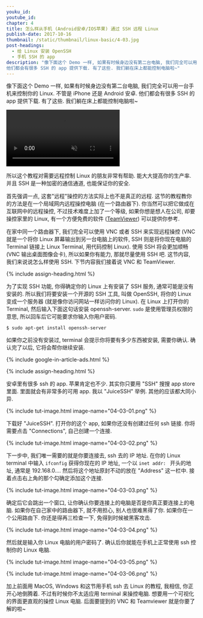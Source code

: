 ```yaml
---
youku_id:
youtube_id:
chapter: 4
title: 怎么样从手机 (Android安卓/IOS苹果) 通过 SSH 远程 Linux
publish-date: 2017-10-16
thumbnail: /static/thumbnail/linux-basic/4-03.jpg
post-headings:
  - 给 Linux 安装 OpenSSH
  - 手机 SSH 的 app
description: "像下面这个 Demo 一样, 如果有时候身边没有第二台电脑, 我们完全可以用一台手机来控制你的 Linux. 不管是 iPhone 还是 Android 安卓.
他们都会有很多 SSH 的 app 提供下载. 有了这些. 我们躺在床上都能控制电脑啦~"
---
```


像下面这个 Demo 一样, 如果有时候身边没有第二台电脑, 我们完全可以用一台手机来控制你的 Linux. 不管是 iPhone 还是 Android 安卓.
他们都会有很多 SSH 的 app 提供下载. 有了这些. 我们躺在床上都能控制电脑啦~

<video class="tut-content-video" controls loop autoplay muted>
  <source src="/static/results/linux-basic/04-01-02.mp4" type="video/mp4">
  Your browser does not support HTML5 video.
</video>

所以这个教程对需要远程控制 Linux 的朋友非常有帮助. 能大大提高你的生产率. 并且 SSH 是一种加密的通信通道, 也能保证你的安全.

首先强调一点, 这套"远程"操控的方法实际上也不是真正的远程. 这节的教程教你的方法是在一个局域网内远程操控电脑 (在一个路由器下).
你当然可以把它做成在互联网中的远程操控, 不过技术难度上加了一个等级, 如果你想是想人在公司, 却要操控家里的 Linux, 有一个方便免费的软件 ([TeamViewer](https://www.teamviewer.com)) 可以提供你参考.

在家中同一个路由器下, 我们完全可以使用 VNC 或者 SSH 来实现远程操控 (VNC 就是一个将你 Linux 屏幕输出到另一台电脑上的软件, SSH 则是将你现在电脑的 Terminal 链接上 Linux Terminal, 用代码控制 Linux).
使用 SSH 将会更加顺畅 (VNC 输出桌面图像会卡), 所以如果你有能力, 那就尽量使用 SSH 吧. 这节内容, 我们来说说怎么样使用 SSH. 下节内容我们接着说 VNC 和 TeamViewer.



{% include assign-heading.html %}

为了实现 SSH 功能, 你得确定你的 Linux 上有安装了 SSH 服务, 通常可能是没有安装的. 所以我们将要安装一个开源的 SSH 工具, 叫做 OpenSSH, 将你的 Linux 变成一个服务器 (就是像你访问网站一样访问你的 Linux).
在 Linux 上打开你的 Terminal, 然后输入下面这句话安装 openssh-server. `sudo` 是使用管理员权限的意思, 所以回车后它可能要求你输入你用户密码.

```shell
$ sudo apt-get install openssh-server
```

如果你之前没有安装过, terminal 会提示你将要有多少东西被安装, 需要你确认. 确认完了以后, 它将会帮你继续安装.







{% include google-in-article-ads.html %}

{% include assign-heading.html %}

安卓里有很多 ssh 的 app. 苹果肯定也不少. 其实你只要用 "SSH" 搜搜 app store 里面. 里面就会有非常多的可用 app. 我以 "JuiceSSH" 举例.
其他的应该都大同小异.

{% include tut-image.html image-name="04-03-01.png" %}

下载好 "JuiceSSH". 打开你的这个 app, 如果你还没有创建过任何 ssh 链接. 你将需要点击 "Connections",
自己创建一个连接.

{% include tut-image.html image-name="04-03-02.png" %}

下一步中, 我们唯一需要的就是你要连接去, ssh 去的 IP 地址. 在你的 Linux terminal 中输入 `ifconfig`
获得你现在的 IP 地址, 一个以 `inet addr: ` 开头的地址, 通常是 192.168.0....
然后将这个地址原封不动的放在 "Address" 这一栏中. 接着点击右上角的那个勾确定添加这个连接.

{% include tut-image.html image-name="04-03-03.png" %}

确定后它会跳出一个窗口, 让你确认你要连接上的电脑是否是你真正要连接上的电脑. 如果你在自己家中的路由器下, 就不用担心, 别人也很难黑得了你. 如果你在一个公用路由下.
你还是得再三检查一下, 免得到时候被黑客攻击.

{% include tut-image.html image-name="04-03-04.png" %}

然后就是输入你 Linux 电脑的用户密码了. 确认后你就能在手机上正常使用 ssh 控制你的 Linux 电脑.

{% include tut-image.html image-name="04-03-05.png" %}

{% include tut-image.html image-name="04-03-06.png" %}

加上前面用 MacOS, Windows 和这节用手机 ssh 去 Linux 的教程, 我相信, 你正开心地倒腾着.
不过有时候你不太适应用 terminal 来操控电脑. 想要用一个可视化的界面更直观的操控 Linux 电脑.
后面要提到的 VNC 和 Teamviewer 就是你要了解的啦~